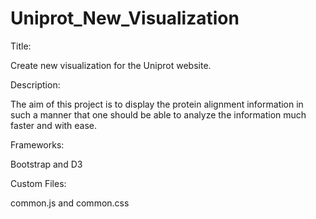 # Uniprot_New_Visualization

Title:

Create new visualization for the Uniprot website. 

Description:

The aim of this project is to display the protein alignment information in such a manner that one should be able to  analyze the information much faster and with ease.

Frameworks:

Bootstrap and D3

Custom Files:

common.js and common.css
